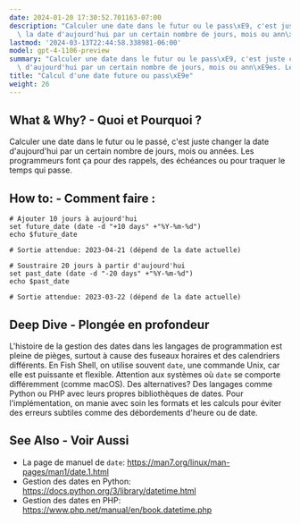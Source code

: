 ```yaml
---
date: 2024-01-20 17:30:52.701163-07:00
description: "Calculer une date dans le futur ou le pass\xE9, c'est juste changer\
  \ la date d'aujourd'hui par un certain nombre de jours, mois ou ann\xE9es. Les programmeurs\u2026"
lastmod: '2024-03-13T22:44:58.338981-06:00'
model: gpt-4-1106-preview
summary: "Calculer une date dans le futur ou le pass\xE9, c'est juste changer la date\
  \ d'aujourd'hui par un certain nombre de jours, mois ou ann\xE9es. Les programmeurs\u2026"
title: "Calcul d'une date future ou pass\xE9e"
weight: 26
---
```


## What & Why? - Quoi et Pourquoi ?
Calculer une date dans le futur ou le passé, c'est juste changer la date d'aujourd'hui par un certain nombre de jours, mois ou années. Les programmeurs font ça pour des rappels, des échéances ou pour traquer le temps qui passe.

## How to: - Comment faire :
```Fish Shell
# Ajouter 10 jours à aujourd'hui
set future_date (date -d "+10 days" +"%Y-%m-%d")
echo $future_date

# Sortie attendue: 2023-04-21 (dépend de la date actuelle)

# Soustraire 20 jours à partir d'aujourd'hui
set past_date (date -d "-20 days" +"%Y-%m-%d")
echo $past_date

# Sortie attendue: 2023-03-22 (dépend de la date actuelle)
```

## Deep Dive - Plongée en profondeur
L'histoire de la gestion des dates dans les langages de programmation est pleine de pièges, surtout à cause des fuseaux horaires et des calendriers différents. En Fish Shell, on utilise souvent `date`, une commande Unix, car elle est puissante et flexible. Attention aux systèmes où `date` se comporte différemment (comme macOS). Des alternatives? Des langages comme Python ou PHP avec leurs propres bibliothèques de dates. Pour l'implémentation, on manie avec soin les formats et les calculs pour éviter des erreurs subtiles comme des débordements d'heure ou de date.

## See Also - Voir Aussi
- La page de manuel de `date`: https://man7.org/linux/man-pages/man1/date.1.html
- Gestion des dates en Python: https://docs.python.org/3/library/datetime.html
- Gestion des dates en PHP: https://www.php.net/manual/en/book.datetime.php
